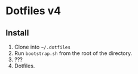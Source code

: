 # Dotfiles v4

## Install

1. Clone into `~/.dotfiles`
2. Run `bootstrap.sh` from the root of the directory.
3. ???
4. Dotfiles.
